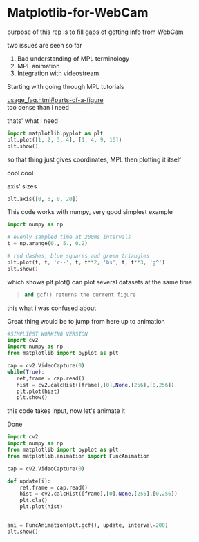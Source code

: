 # Matplotlib-for-WebCam

purpose of this rep is to fill gaps of getting info from WebCam

two issues are seen so far

1. Bad understanding of MPL terminology
2. MPL animation
3. Integration with videostream

Starting with going through MPL tutorials

[usage_faq.html#parts-of-a-figure](https://matplotlib.org/faq/usage_faq.html#parts-of-a-figure)  
too dense than i need

thats' what i need
```python
import matplotlib.pyplot as plt
plt.plot([1, 2, 3, 4], [1, 4, 9, 16])
plt.show()
```
so that thing just gives coordinates, MPL then plotting it itself

cool cool

axis' sizes

```python
plt.axis([0, 6, 0, 20])
```
This code works with numpy, very good simplest example
```python
import numpy as np

# evenly sampled time at 200ms intervals
t = np.arange(0., 5., 0.2)

# red dashes, blue squares and green triangles
plt.plot(t, t, 'r--', t, t**2, 'bs', t, t**3, 'g^')
plt.show()
```

which shows plt.plot() can plot several datasets at the same time

> ```python
>and gcf() returns the current figure  
>```
this what i was confused about

 Great thing would be to jump from here up to animation

 ```python
#SIMPLIEST WORKING VERSION
 import cv2
 import numpy as np
 from matplotlib import pyplot as plt

 cap = cv2.VideoCapture(0)
 while(True):
 	ret,frame = cap.read()
 	hist = cv2.calcHist([frame],[0],None,[256],[0,256])
 	plt.plot(hist)
 	plt.show()

 ```
this code takes input, now let's animate it



Done
```python
import cv2
import numpy as np
from matplotlib import pyplot as plt
from matplotlib.animation import FuncAnimation

cap = cv2.VideoCapture(0)

def update(i):
	ret,frame = cap.read()
	hist = cv2.calcHist([frame],[0],None,[256],[0,256])
	plt.cla()
	plt.plot(hist)


ani = FuncAnimation(plt.gcf(), update, interval=200)
plt.show()
```
